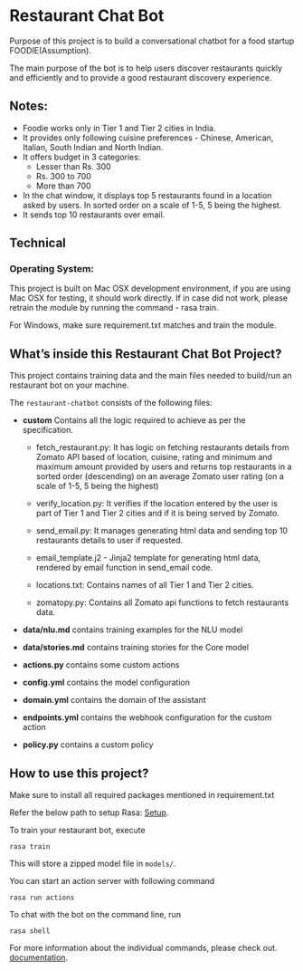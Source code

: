 # Restaurant Chat Bot

Purpose of this project is to build a conversational chatbot for a food startup
FOODIE(Assumption).

The main purpose of the bot is to help users discover restaurants quickly and
efficiently and to provide a good restaurant discovery experience.

## Notes:
- Foodie works only in Tier 1 and Tier 2 cities in India.
- It provides only following cuisine preferences - Chinese, American, Italian,
  South Indian and North Indian.
- It offers budget in 3 categories:
    - Lesser than Rs. 300
    - Rs. 300 to 700
    - More than 700
- In the chat window, it displays top 5 restaurants found in a location
  asked by users. In sorted order on a scale of 1-5, 5 being the highest.
- It sends top 10 restaurants over email.


## Technical
### Operating System:
This project is built on Mac OSX development environment, if you are using
Mac OSX for testing, it should work directly. If in case did not work, please
retrain the module by running the command - rasa train.

For Windows, make sure requirement.txt matches and train the module.

## What’s inside this Restaurant Chat Bot Project?

This project contains training data and the main files needed to build/run
an restaurant bot on your machine.

The `restaurant-chatbot` consists of the following files:

- **custom** Contains all the logic required to achieve as per the specification.
    - fetch_restaurant.py: It has logic on fetching restaurants details from
      Zomato API based of location, cuisine, rating and minimum and maximum amount
      provided by users and returns top restaurants in a sorted order (descending)
      on an average Zomato user rating (on a scale of 1-5, 5 being the highest)

    - verify_location.py: It verifies if the location entered by the user is part
      of Tier 1 and Tier 2 cities and if it is being served by Zomato.

    - send_email.py: It manages generating html data and sending top 10 restaurants
      details to user if requested.

    - email_template.j2 - Jinja2 template for generating html data, rendered by
      email function in send_email code.

    - locations.txt: Contains names of all Tier 1 and Tier 2 cities.

    - zomatopy.py: Contains all Zomato api functions to fetch restaurants data.

- **data/nlu.md** contains training examples for the NLU model  
- **data/stories.md** contains training stories for the Core model  
- **actions.py** contains some custom actions
- **config.yml** contains the model configuration
- **domain.yml** contains the domain of the assistant  
- **endpoints.yml** contains the webhook configuration for the custom action  
- **policy.py** contains a custom policy


## How to use this project?

Make sure to install all required packages mentioned in requirement.txt

Refer the below path to setup Rasa:
[Setup](https://github.com/raviboodher/Restaurant-Chatbot/blob/master/installation-notes.txt).

To train your restaurant bot, execute
```
rasa train
```
This will store a zipped model file in `models/`.


You can start an action server with following command
```
rasa run actions

```

To chat with the bot on the command line, run
```
rasa shell
```
For more information about the individual commands, please check out.
[documentation](http://rasa.com/docs/rasa/user-guide/command-line-interface/).
